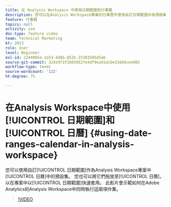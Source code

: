 ```yaml
---
title: 在 Analysis Workspace 中使用日期範圍和行事曆
description: 您可以在Analysis Workspace專案的行事歷中使用自訂日期範圍作為預設集。 您也可以將它們拖放至日曆，以便在專案中快速將它們套用為日期範圍。 此影片會示範如何在Adobe Analytics的Analysis Workspace中同時執行這兩項作業。
feature: 行事曆
topics: null
activity: use
doc-type: feature video
team: Technical Marketing
kt: 2013
role: User
level: Beginner
exl-id: 2244005e-2a53-4d8b-852b-25383585d5a6
source-git-commit: 32424f3f2b05952fe4df9ea91dcbe51684cee905
workflow-type: tm+mt
source-wordcount: '122'
ht-degree: 7%

---
```


# 在Analysis Workspace中使用[!UICONTROL 日期範圍]和[!UICONTROL 日曆] {#using-date-ranges-calendar-in-analysis-workspace}

您可以使用自訂[!UICONTROL 日期範圍]作為Analysis Workspace專案中[!UICONTROL 日曆]中的預設集。 您也可以將它們拖放至[!UICONTROL 日曆]，以在專案中以[!UICONTROL 日期範圍]快速套用。 此影片會示範如何在Adobe Analytics的Analysis Workspace中同時執行這兩項作業。

>[!VIDEO](https://video.tv.adobe.com/v/23973/?quality=12)
